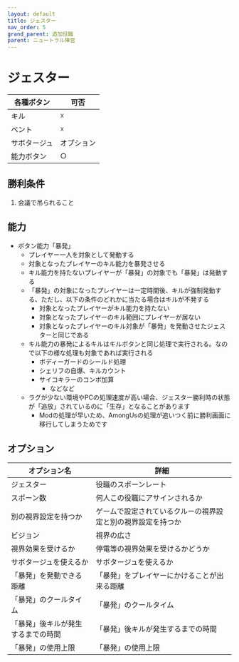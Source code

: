 ```yaml
---
layout: default
title: ジェスター
nav_order: 5
grand_parent: 追加役職
parent: ニュートラル陣営
---
```


# ジェスター

|  各種ボタン |  可否  |
| ---- | ---- |
|  キル  | ☓ |
|  ベント  | ☓ |
|  サボタージュ  | オプション |
|  能力ボタン  | ○ |

## 勝利条件
1. 会議で吊られること

## 能力
- ボタン能力「暴発」
  - プレイヤー一人を対象として発動する
  - 対象となったプレイヤーのキル能力を暴発させる
  - キル能力を持たないプレイヤーが「暴発」の対象でも「暴発」は発動する
  - 「暴発」の対象になったプレイヤーは一定時間後、キルが強制発動する、ただし、以下の条件のどれかに当たる場合はキルが不発する
    - 対象となったプレイヤーがキル能力を持たない
    - 対象となったプレイヤーのキル範囲にプレイヤーが居ない
    - 対象となったプレイヤーのキル対象が「暴発」を発動させたジェスターと同じである
  - キル能力の暴発によるキルはキルボタンと同じ処理で実行される。なので以下の様な処理も対象であれば実行される
    - ボディーガードのシールド処理
    - シェリフの自爆、キルカウント
    - サイコキラーのコンボ加算
      - などなど
  - ラグが少ない環境やPCの処理速度が高い場合、ジェスター勝利時の状態が「追放」されているのに「生存」となることがあります
    - Modの処理が早いため、AmongUsの処理が追いつく前に勝利画面に移行してしまうためです

## オプション

|  オプション名 |  詳細  |
| ---- | ---- |
|  ジェスター  | 役職のスポーンレート |
|  スポーン数  | 何人この役職にアサインされるか |
|  別の視界設定を持つか  |  ゲームで設定されているクルーの視界設定と別の視界設定を持つか  |
|  ビジョン  |  視界の広さ  |
|  視界効果を受けるか  |  停電等の視界効果を受けるかどうか  |
|  サボタージュを使えるか |  サボタージュを使えるか  |
|  「暴発」を発動できる距離  | 「暴発」をプレイヤーにかけることが出来る距離 |
|  「暴発」のクールタイム  |  「暴発」のクールタイム |
|  「暴発」後キルが発生するまでの時間  |  「暴発」後キルが発生するまでの時間  |
|  「暴発」の使用上限  |  「暴発」の使用上限  |